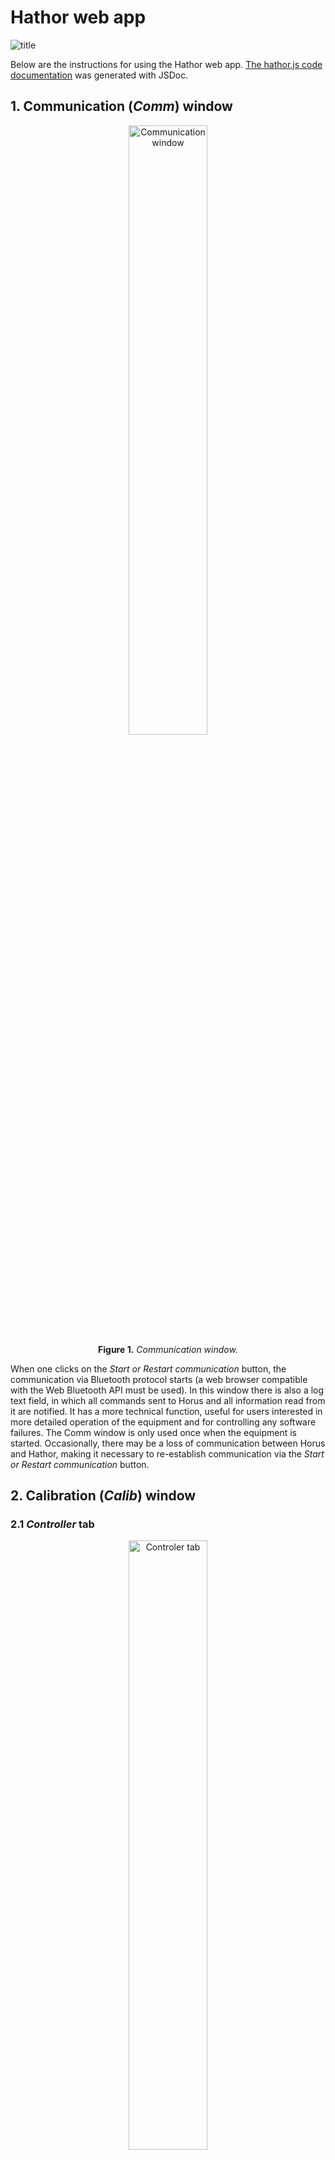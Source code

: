 Hathor web app
==============

![title](icons/hathor_icon_96x96.png)

Below are the instructions for using the Hathor web app. [The hathor.js code documentation](out/index.html) was generated with JSDoc.

## 1. Communication (*Comm*) window

<p align="center">
  <img style="width:50%;" alt="Communication window" src="images\comm_window.png">
  <br>
  <b>Figure 1.</b> <em>Communication window.</em>
</p>

When one clicks on the *Start or Restart communication* button, the communication via Bluetooth protocol starts (a web browser compatible with the Web Bluetooth API must be used). In this window there is also a log text field, in which all commands sent to Horus and all information read from it are notified. It has a more technical function, useful for users interested in more detailed operation of the equipment and for controlling any software failures. The Comm window is only used once when the equipment is started. Occasionally, there may be a loss of communication between Horus and Hathor, making it necessary to re-establish communication via the *Start or Restart communication* button.

## 2. Calibration (*Calib*) window

### 2.1 *Controller* tab

<p align="center">
  <img style="width:50%;" alt="Controler tab" src="images\controller.png">
  <br>
  <b>Figure 2.</b> <em>Controller tab.</em>
</p>

This is the manual control for laser movement. It has 4 directional buttons: fixed motor in the right and left hand directions, and mobile motor in the up and down directions. Below the directional buttons there is a slider for the size of the angular displacement of the motor shaft at each click of the directional buttons, which can take on values of 1, 2, 4, 8, 16, 32, 64 or 128 steps. Remembering that each step of the motor is approximately 0.18º. Finally, to the right of this control there is a button for turning the laser light on or off. Due to its importance, this *Controller* tab is also available in other windows.

### 2.2 *Calibration Setup* tab

<p align="center">
  <img style="width:50%;" alt="Object Selection in Calibration Setup tab" src="images\object_calib.png">
  <br>
  <b>Figure 3.</b> <em>Object Selection in Calibration Setup tab.</em>
</p>

 The Object Selection in *Calibration Setup* tab has four fields to search for the desired calibration star: (i) *Name*, to search for the star's western proper name, (ii) *Cons*, for search for the western name of the constellation to which the star belongs, (iii) *HIP* for the Hipparchus code of the star and (iv) *HD* for the HD code of the star. In the case of selection by Solar System objects (basically the Moon and the planets), only the field *Name* provides identification of the object. When typing the first 3 characters of any of the four fields, the application filters all stars that fit these characters and displays them in the selection box identified by *Select object*. Finally, this tab has the *ADD CALIB OBJECT* button, which must be activated when the laser is pointing at the chosen star in the *Object selected* selection box. By clicking on this button, the selected star is added to the *Calibration List* field discussed below.

 The Calibration List field contains the list of celestial objects already chosen for calibration. To the right there are buttons *remove this* for removing a particular star from the calibration list and *remove all* for removing the entire list. After the inclusion of two or more stars in this list, it is possible to calculate the calibration of the orientation of the Horus local coordinate system, which is done by clicking on *CALC* button. The result of this calibration is displayed in the *Calibration Log* tab. If the user considers that the calibration was successful, he clicks on *ACCEPT* button, making any navigation command from then on take into account the orientation obtained from this calibration.

### 2.3 *Actual Calibration Info* and *Log* tabs

 <p align="center">
  <img style="width:50%;" alt="Calibration Info and Log tabs" src="images\calib_info_log.png">
  <br>
  <b>Figure 4.</b> <em>Actual Calibration Info and Log tabs.</em>
</p>

*Actual Calibration Info tab.* It displays a text field with the information of the stars used in the current calibration obtained by pressing the *ACCEPT* button.
    
*Calibration Log tab.* It displays a text field with information on all calculated calibrations, including those that were not chosen by the *ACCEPT* button.

## 3. Navigation (*Nav*) window

### 3.1 *Sky Objects* tab

<p align="center">
  <img style="width:50%;" alt="Sky Objects tab" src="images\nav_sky_objects_tab.png">
  <br>
  <b>Figure 5.</b> <em>Sky Objects tab.</em>
</p>

Within this tab one can point to individual celestial objects. The *Object Type* options are: (i) solar system (with equatorial coordinates calculated by the orb.js library), (ii) star, (iii) deep sky and cluster, (iv) messier and (v) constellation center (with equatorial coordinates obtained from the d3-celestial javascript library). Then, the object is selected by typing the first letters in the *Object filter* field, similarly to what was explained in the calibration window. The selection box *Pointer style* allows one to choose the option *point* which corresponds to the laser to remain fixed exactly on the coordinate of the star and the option *circle* which corresponds to the laser to execute a circular movement around of the star. By pressing the *go Now* button, the laser is pointed at the currently selected star at the current moment. By pressing the *go DateTime* button, the laser is pointed at the object at the chosen *Date* and *Time*. In addition, it is possible to temporally advance and rewind the position of the object through a pre-chosen *Time step* with the *step Past* and *step Future* buttons. When taking the steps, it is possible to disregard sidereal movement by checking the *sidereal offset* option. This is an especially useful option for showing the movement of solar system objects relative to the "fixed" stars.

### 3.2 *Sky Tracks* tab

<p align="center">
  <img style="width:50%;" alt="Sky Tracks tab" src="images\nav_sky_tracks_tab.png">
  <br>
  <b>Figure 6.</b> <em>Sky Tracks tab.</em>
</p>

The purpose of this tab is to navigate and trace lines and boundaries involving the constellations, asterisms and the ecliptic. With it, it is possible to make the cyclical tracing, or one step at a time, among the stars of the chosen constellation or asterism, allowing a wide visualization of the sky region and the set of stars covered by the constellation. Tracings can be taken at the current moment or at the positions occupied by the stars in the chosen Date and Time.

### 3.3 *Coordinates* tab

<p align="center">
  <img style="width:50%;" alt="Coordinates tab" src="images\coordinates_tab.png">
  <br>
  <b>Figure 7.</b> <em>Coordinates tab.</em>
</p>

In this tab it is possible to check or access the coordinates directly, without the need for them to be associated with the position of a particular celestial object. The units of the spherical coordinates indicated for the laser can be in *steps*, which correspond to the number of steps of the fixed (Fix) and mobile (Mob) motor, or *equatorial*, which correspond to the equatorial coordinates RA (Right Ascension) and Dec (Declination). The *go Equatorial* and *go Steps* buttons guide the laser to the chosen equatorial coordinate or step motor coordinate, respectively. The *read Coords* button reads the coordinates in which the laser is positioned and the *go Zenith* button automatically takes the laser to the zenith direction using the reading of the GY-521 accelerometer fixed to the laser case.

## 4. *Find* window

This is the only window that has not yet been implemented. The purpose is to display information about the region of the sky that the laser is pointing to. In a sense, it has the opposite functionality of the Nav window.

## 5. Configuration (*Config*) window

<p align="center">
  <img style="width:50%;" alt="Pointer and Speech config tabs" src="images\pointer_speech_config.png">
  <br>
  <b>Figure 8.</b> <em>Pointer and Speech config tabs.</em>
</p>

*Pointer Config.* In this tab, one can choose the laser linear and circular tracing speed, the circular aperture angular radius, among other tracing parameters.

*Speech Config.* Here, one can choose to have the Hathor app pronounce the name and designations of celestial objects as they are traversed by the laser using the *step Back* and *step Forw* buttons on the *Sky Tracks* tab of the *Nav* window.

<p align="center">
  <img style="width:50%;" alt="Calibration and Controller config tabs" src="images\calib_control_config.png">
  <br>
  <b>Figure 9.</b> <em>Calibration and Controller config tabs.</em>
</p>

*Calibration Config.* In this tab, additional parameters to be optimized in the calibration of the Horus coordinate system are considered. The *fix* and *mob angle stretching* parameters allow one to apply a multiplicative factor to the angular size of each step of the step motors. This may be necessary due to the tension produced by the torsion springs used to avoid the step motor missteps. The *laser* and *mob axis tilt* parameters allow for a correction in the angle between the laser direction and the mobile motor axis and between the mobile motor axis and the fixed motor shaft. Ideally, both angles are 90°, but constructive failures and stresses in the supports can produce small deviations from that.

*Controller Config.* Allows one to choose the width that the step motor control occupies in the *Controller* tab.